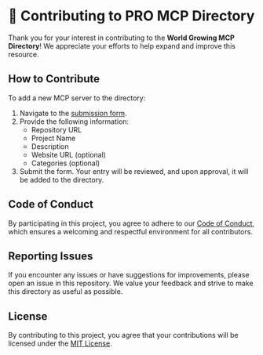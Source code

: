 # 🤝 Contributing to PRO MCP Directory

Thank you for your interest in contributing to the **World Growing MCP Directory**! We appreciate your efforts to help expand and improve this resource.

## How to Contribute

To add a new MCP server to the directory:

1. Navigate to the [submission form](https://promcp.vercel.app/submit).
2. Provide the following information:
   - Repository URL
   - Project Name
   - Description
   - Website URL (optional)
   - Categories (optional)
3. Submit the form. Your entry will be reviewed, and upon approval, it will be added to the directory.

## Code of Conduct

By participating in this project, you agree to adhere to our [Code of Conduct](CODE_OF_CONDUCT.md), which ensures a welcoming and respectful environment for all contributors.

## Reporting Issues

If you encounter any issues or have suggestions for improvements, please open an issue in this repository. We value your feedback and strive to make this directory as useful as possible.

## License

By contributing to this project, you agree that your contributions will be licensed under the [MIT License](LICENSE).

